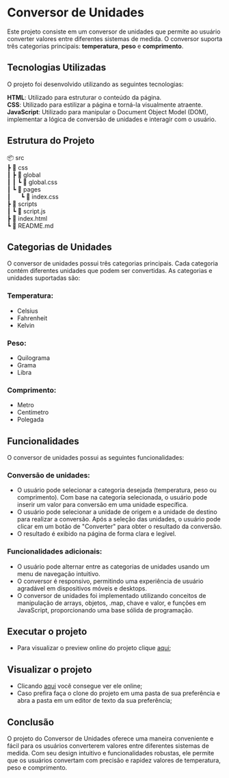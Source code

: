 # Conversor de Unidades
Este projeto consiste em um conversor de unidades que permite ao usuário converter valores entre diferentes sistemas de medida. O conversor suporta três categorias principais: **temperatura**, **peso** e **comprimento**.

## Tecnologias Utilizadas
O projeto foi desenvolvido utilizando as seguintes tecnologias:

**HTML**: Utilizado para estruturar o conteúdo da página.  
**CSS**: Utilizado para estilizar a página e torná-la visualmente atraente.  
**JavaScript**: Utilizado para manipular o Document Object Model (DOM), implementar a lógica de conversão de unidades e interagir com o usuário.

## Estrutura do Projeto
📦 src  
 ┣ 📂 css  
 ┃ ┣ 📂 global  
 ┃ ┃ ┗ 📜 global.css  
 ┃ ┗ 📂 pages  
 ┃ &nbsp;&nbsp;&nbsp;&nbsp;&nbsp;┗ 📜 index.css  
 ┣ 📂 scripts  
 ┃ ┗ 📜 script.js  
 ┣ 📜 index.html  
 ┗ 📜 README.md

## Categorias de Unidades
O conversor de unidades possui três categorias principais. Cada categoria contém diferentes unidades que podem ser convertidas. As categorias e unidades suportadas são:

### Temperatura:
- Celsius
- Fahrenheit
- Kelvin
### Peso:
- Quilograma
- Grama
- Libra
### Comprimento:
- Metro
- Centímetro
- Polegada

## Funcionalidades
O conversor de unidades possui as seguintes funcionalidades:

### Conversão de unidades:

- O usuário pode selecionar a categoria desejada (temperatura, peso ou comprimento).
Com base na categoria selecionada, o usuário pode inserir um valor para conversão em uma unidade específica.
- O usuário pode selecionar a unidade de origem e a unidade de destino para realizar a conversão.
Após a seleção das unidades, o usuário pode clicar em um botão de "Converter" para obter o resultado da conversão.
- O resultado é exibido na página de forma clara e legível.

### Funcionalidades adicionais:

- O usuário pode alternar entre as categorias de unidades usando um menu de navegação intuitivo.
- O conversor é responsivo, permitindo uma experiência de usuário agradável em dispositivos móveis e desktops.
- O conversor de unidades foi implementado utilizando conceitos de manipulação de arrays, objetos, .map, chave e valor, e funções em JavaScript, proporcionando uma base sólida de programação.

## Executar o projeto
- Para visualizar o preview online do projeto clique [aqui](caminho/do/arquivo.extensao);

## Visualizar o projeto
- Clicando [aqui](https://github1s.com/Vimlm/conversor) você consegue ver ele online;
- Caso prefira faça o clone do projeto em uma pasta de sua preferência e abra a pasta em um editor de texto da sua preferência;

## Conclusão
O projeto do Conversor de Unidades oferece uma maneira conveniente e fácil para os usuários converterem valores entre diferentes sistemas de medida. Com seu design intuitivo e funcionalidades robustas, ele permite que os usuários convertam com precisão e rapidez valores de temperatura, peso e comprimento.

